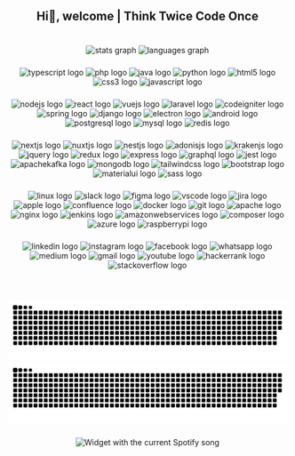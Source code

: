 
<h2 align="center">Hi👋, welcome | Think Twice Code Once</h2>

###

<br clear="both">

<div align="center">
  <img src="https://github-readme-stats.vercel.app/api?hide_title=false&hide_rank=false&show_icons=true&include_all_commits=false&count_private=true&disable_animations=false&theme=dracula&locale=en&hide_border=true&username=dannerterra" height="150" alt="stats graph"  />
  <img src="https://github-readme-stats.vercel.app/api/top-langs?locale=en&hide_title=false&layout=compact&card_width=320&langs_count=6&theme=dracula&hide_border=true&custom_title=Languages%20we%20love%20💙&username=dannerterra" height="150" alt="languages graph"  />
</div>

###

<div align="center">
  <img src="https://cdn.jsdelivr.net/gh/devicons/devicon/icons/typescript/typescript-original.svg" height="45" width="70" alt="typescript logo"  />
  <img src="https://cdn.jsdelivr.net/gh/devicons/devicon/icons/php/php-original.svg" height="45" width="70" alt="php logo"  />
  <img src="https://cdn.jsdelivr.net/gh/devicons/devicon/icons/java/java-original-wordmark.svg" height="45" width="70" alt="java logo"  />
  <img src="https://cdn.jsdelivr.net/gh/devicons/devicon/icons/python/python-original.svg" height="45" width="70" alt="python logo"  />
  <img src="https://cdn.jsdelivr.net/gh/devicons/devicon/icons/html5/html5-original.svg" height="45" width="70" alt="html5 logo"  />
  <img src="https://cdn.jsdelivr.net/gh/devicons/devicon/icons/css3/css3-original.svg" height="45" width="70" alt="css3 logo"  />
  <img src="https://cdn.jsdelivr.net/gh/devicons/devicon/icons/javascript/javascript-original.svg" height="45" width="70" alt="javascript logo"  />
</div>

###

<div align="center">
  <img src="https://cdn.jsdelivr.net/gh/devicons/devicon/icons/nodejs/nodejs-original.svg" height="27" width="39" alt="nodejs logo"  />
  <img src="https://cdn.jsdelivr.net/gh/devicons/devicon/icons/react/react-original.svg" height="27" width="39" alt="react logo"  />
  <img src="https://cdn.jsdelivr.net/gh/devicons/devicon/icons/vuejs/vuejs-original.svg" height="27" width="39" alt="vuejs logo"  />
  <img src="https://cdn.jsdelivr.net/gh/devicons/devicon/icons/laravel/laravel-original.svg" height="27" width="39" alt="laravel logo"  />
  <img src="https://cdn.jsdelivr.net/gh/devicons/devicon/icons/codeigniter/codeigniter-plain.svg" height="27" width="39" alt="codeigniter logo"  />
  <img src="https://cdn.jsdelivr.net/gh/devicons/devicon/icons/spring/spring-original.svg" height="27" width="39" alt="spring logo"  />
  <img src="https://cdn.jsdelivr.net/gh/devicons/devicon/icons/django/django-plain.svg" height="27" width="39" alt="django logo"  />
  <img src="https://cdn.jsdelivr.net/gh/devicons/devicon/icons/electron/electron-original.svg" height="27" width="39" alt="electron logo"  />
  <img src="https://cdn.jsdelivr.net/gh/devicons/devicon/icons/android/android-original.svg" height="27" width="39" alt="android logo"  />
  <img src="https://cdn.jsdelivr.net/gh/devicons/devicon/icons/postgresql/postgresql-original.svg" height="27" width="39" alt="postgresql logo"  />
  <img src="https://cdn.jsdelivr.net/gh/devicons/devicon/icons/mysql/mysql-original-wordmark.svg" height="27" width="39" alt="mysql logo"  />
  <img src="https://cdn.jsdelivr.net/gh/devicons/devicon/icons/redis/redis-original.svg" height="27" width="39" alt="redis logo"  />
</div>

###

<div align="center">
  <img src="https://cdn.jsdelivr.net/gh/devicons/devicon/icons/nextjs/nextjs-original.svg" height="22" width="29" alt="nextjs logo"  />
  <img src="https://cdn.jsdelivr.net/gh/devicons/devicon/icons/nuxtjs/nuxtjs-original.svg" height="22" width="29" alt="nuxtjs logo"  />
  <img src="https://cdn.jsdelivr.net/gh/devicons/devicon/icons/nestjs/nestjs-original.svg" height="22" width="29" alt="nestjs logo"  />
  <img src="https://cdn.jsdelivr.net/gh/devicons/devicon/icons/adonisjs/adonisjs-original.svg" height="22" width="29" alt="adonisjs logo"  />
  <img src="https://cdn.jsdelivr.net/gh/devicons/devicon/icons/krakenjs/krakenjs-original.svg" height="22" width="29" alt="krakenjs logo"  />
  <img src="https://cdn.jsdelivr.net/gh/devicons/devicon/icons/jquery/jquery-plain-wordmark.svg" height="22" width="29" alt="jquery logo"  />
  <img src="https://cdn.jsdelivr.net/gh/devicons/devicon/icons/redux/redux-original.svg" height="22" width="29" alt="redux logo"  />
  <img src="https://cdn.jsdelivr.net/gh/devicons/devicon/icons/express/express-original.svg" height="22" width="29" alt="express logo"  />
  <img src="https://cdn.jsdelivr.net/gh/devicons/devicon/icons/graphql/graphql-plain.svg" height="22" width="29" alt="graphql logo"  />
  <img src="https://cdn.jsdelivr.net/gh/devicons/devicon/icons/jest/jest-plain.svg" height="22" width="29" alt="jest logo"  />
  <img src="https://cdn.jsdelivr.net/gh/devicons/devicon/icons/apachekafka/apachekafka-original.svg" height="22" width="29" alt="apachekafka logo"  />
  <img src="https://cdn.jsdelivr.net/gh/devicons/devicon/icons/mongodb/mongodb-original.svg" height="22" width="29" alt="mongodb logo"  />
  <img src="https://cdn.jsdelivr.net/gh/devicons/devicon/icons/tailwindcss/tailwindcss-original.svg" height="22" width="29" alt="tailwindcss logo"  />
  <img src="https://cdn.jsdelivr.net/gh/devicons/devicon/icons/bootstrap/bootstrap-original.svg" height="22" width="29" alt="bootstrap logo"  />
  <img src="https://cdn.jsdelivr.net/gh/devicons/devicon/icons/materialui/materialui-original.svg" height="22" width="29" alt="materialui logo"  />
  <img src="https://cdn.jsdelivr.net/gh/devicons/devicon/icons/sass/sass-original.svg" height="22" width="29" alt="sass logo"  />
</div>

###

<div align="center">
  <img src="https://cdn.jsdelivr.net/gh/devicons/devicon/icons/linux/linux-original.svg" height="32" width="44" alt="linux logo"  />
  <img src="https://cdn.jsdelivr.net/gh/devicons/devicon/icons/slack/slack-original.svg" height="32" width="44" alt="slack logo"  />
  <img src="https://cdn.jsdelivr.net/gh/devicons/devicon/icons/figma/figma-original.svg" height="32" width="44" alt="figma logo"  />
  <img src="https://cdn.jsdelivr.net/gh/devicons/devicon/icons/vscode/vscode-original.svg" height="32" width="44" alt="vscode logo"  />
  <img src="https://cdn.jsdelivr.net/gh/devicons/devicon/icons/jira/jira-original.svg" height="32" width="44" alt="jira logo"  />
  <img src="https://cdn.jsdelivr.net/gh/devicons/devicon/icons/apple/apple-original.svg" height="32" width="44" alt="apple logo"  />
  <img src="https://cdn.jsdelivr.net/gh/devicons/devicon/icons/confluence/confluence-original.svg" height="32" width="44" alt="confluence logo"  />
  <img src="https://cdn.jsdelivr.net/gh/devicons/devicon/icons/docker/docker-plain-wordmark.svg" height="32" width="44" alt="docker logo"  />
  <img src="https://cdn.jsdelivr.net/gh/devicons/devicon/icons/git/git-original.svg" height="32" width="44" alt="git logo"  />
  <img src="https://cdn.jsdelivr.net/gh/devicons/devicon/icons/apache/apache-original.svg" height="32" width="44" alt="apache logo"  />
  <img src="https://cdn.jsdelivr.net/gh/devicons/devicon/icons/nginx/nginx-original.svg" height="32" width="44" alt="nginx logo"  />
  <img src="https://cdn.jsdelivr.net/gh/devicons/devicon/icons/jenkins/jenkins-original.svg" height="32" width="44" alt="jenkins logo"  />
  <img src="https://cdn.jsdelivr.net/gh/devicons/devicon/icons/amazonwebservices/amazonwebservices-original-wordmark.svg" height="32" width="44" alt="amazonwebservices logo"  />
  <img src="https://cdn.jsdelivr.net/gh/devicons/devicon/icons/composer/composer-original.svg" height="32" width="44" alt="composer logo"  />
  <img src="https://cdn.jsdelivr.net/gh/devicons/devicon/icons/azure/azure-original-wordmark.svg" height="32" width="44" alt="azure logo"  />
  <img src="https://cdn.jsdelivr.net/gh/devicons/devicon/icons/raspberrypi/raspberrypi-original.svg" height="32" width="44" alt="raspberrypi logo"  />
</div>

###

<div align="center">
  <a href="https://linkedin.com/in/dannerterra" target="_blank" style="text-decoration:none;">
    <img src="https://raw.githubusercontent.com/maurodesouza/profile-readme-generator/master/src/assets/icons/social/linkedin/default.svg" width="30" height="20" alt="linkedin logo"  />
  </a>
  <img src="https://raw.githubusercontent.com/maurodesouza/profile-readme-generator/master/src/assets/icons/social/instagram/default.svg" width="30" height="20" alt="instagram logo"  />
  <img src="https://raw.githubusercontent.com/maurodesouza/profile-readme-generator/master/src/assets/icons/social/facebook/default.svg" width="30" height="20" alt="facebook logo"  />
  <img src="https://raw.githubusercontent.com/maurodesouza/profile-readme-generator/master/src/assets/icons/social/whatsapp/default.svg" width="30" height="20" alt="whatsapp logo"  />
  <img src="https://raw.githubusercontent.com/maurodesouza/profile-readme-generator/master/src/assets/icons/social/medium/default.svg" width="30" height="20" alt="medium logo"  />
  <img src="https://raw.githubusercontent.com/maurodesouza/profile-readme-generator/master/src/assets/icons/social/gmail/default.svg" width="30" height="20" alt="gmail logo"  />
  <img src="https://raw.githubusercontent.com/maurodesouza/profile-readme-generator/master/src/assets/icons/social/youtube/default.svg" width="30" height="20" alt="youtube logo"  />
  <img src="https://raw.githubusercontent.com/maurodesouza/profile-readme-generator/master/src/assets/icons/social/hackerrank/default.svg" width="30" height="20" alt="hackerrank logo"  />
  <img src="https://raw.githubusercontent.com/maurodesouza/profile-readme-generator/master/src/assets/icons/social/stackoverflow/default.svg" width="30" height="20" alt="stackoverflow logo"  />
</div>

###

<br clear="both">

![GitHub Snake Light](https://raw.githubusercontent.com/dannerterra/dannerterra/output/github-snake.svg#gh-light-mode-only)
![GitHub Snake dark](https://raw.githubusercontent.com/dannerterra/dannerterra/output/github-snake-dark.svg#gh-dark-mode-only)

###

<div align="center">
  <img src="https://spotify-embeded.vercel.app/api/spotify?" alt="Widget with the current Spotify song"  />
</div>

###
